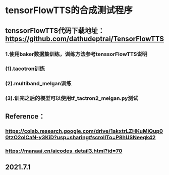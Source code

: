 # tensorFlowTTS的合成测试程序

## tenssorFlowTTS代码下载地址：https://github.com/dathudeptrai/TensorFlowTTS

### 1.使用baker数据集训练，训练方法参考tenssorFlowTTS说明

### (1).tacotron训练

### (2).multiband_melgan训练

### (3).训完之后的模型可以使用tf_tactron2_melgan.py测试

## Reference：

### https://colab.research.google.com/drive/1akxtrLZHKuMiQup00tzO2olCaN-y3KiD?usp=sharing#scrollTo=P8hUSNeeqk42

### https://manaai.cn/aicodes_detail3.html?id=70

## 2021.7.1